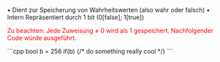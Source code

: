 • Dient zur Speicherung von Wahrheitswerten (also wahr oder falsch) 
• Intern Repräsentiert durch 1 bit (0[false]; 1[true]) 

<p style="color:red">Zu beachten: Jede Zuweisung ≠ 0 wird als 1 gespeichert. Nachfolgender Code würde ausgeführt.</p>
```cpp
bool b = 256
if(b) {/* do something really cool */}
```